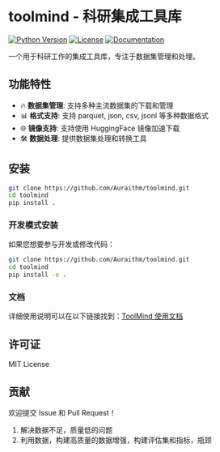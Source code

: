 # toolmind - 科研集成工具库

[![Python Version](https://img.shields.io/badge/python-3.8%2B-blue)](https://www.python.org/)
[![License](https://img.shields.io/badge/license-MIT-green)](LICENSE)
[![Documentation](https://img.shields.io/badge/docs-latest-brightgreen)](https://toolmind-docs.readthedocs.io/en/latest/usage.html)


一个用于科研工作的集成工具库，专注于数据集管理和处理。

## 功能特性

- 🔥 **数据集管理**: 支持多种主流数据集的下载和管理
- 📊 **格式支持**: 支持 parquet, json, csv, jsonl 等多种数据格式
- 🌐 **镜像支持**: 支持使用 HuggingFace 镜像加速下载
- 🛠️ **数据处理**: 提供数据集处理和转换工具


## 安装

```bash
git clone https://github.com/Auraithm/toolmind.git
cd toolmind
pip install .
```

### 开发模式安装
如果您想要参与开发或修改代码：
```bash
git clone https://github.com/Auraithm/toolmind.git
cd toolmind
pip install -e .
```
### 文档
详细使用说明可以在以下链接找到：[ToolMind 使用文档](https://toolmind-docs.readthedocs.io/en/latest/usage.html)


## 许可证

MIT License

## 贡献

欢迎提交 Issue 和 Pull Request！


1. 解决数据不足，质量低的问题
2. 利用数据，构建高质量的数据增强，构建评估集和指标，瓶颈